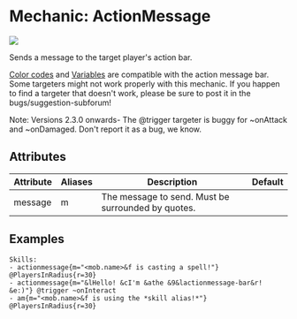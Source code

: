 Mechanic: ActionMessage
=======================

![](http://fs5.directupload.net/images/160306/zswobuo8.jpg)

Sends a message to the target player's action bar.

[Color codes](/databases/misc/colorcodes) and
[Variables](/skills/stringvariables) are compatible with the action
message bar. Some targeters might not work properly with this mechanic.
If you happen to find a targeter that doesn't work, please be sure to
post it in the bugs/suggestion-subforum!

Note: Versions 2.3.0 onwards- The @trigger targeter is buggy for
~onAttack and ~onDamaged. Don't report it as a bug, we know.

Attributes
----------

| Attribute | Aliases | Description                                        | Default |
|-----------|---------|----------------------------------------------------|---------|
| message   | m       | The message to send. Must be surrounded by quotes. |         |

Examples
--------

    Skills:
    - actionmessage{m="<mob.name>&f is casting a spell!"} @PlayersInRadius{r=30}
    - actionmessage{m="&lHello! &cI'm &athe &9&lactionmessage-bar&r! &e:)"} @trigger ~onInteract
    - am{m="<mob.name>&f is using the *skill alias!*"} @PlayersInRadius{r=30}